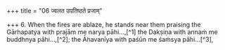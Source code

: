 +++
title = "06 ज्वलत उपतिष्ठते प्रजाम्"

+++
6. When the fires are ablaze, he stands near them praising the Gārhapatya with prajām me narya pāhi...,[^1] the Dakṣiṇa with annaṁ me buddhnya pāhi...,[^2]; the Āhavanīya with paśūn me śaṁsya pāhi...[^3],

[^1-3]: MS I.5.14.  
